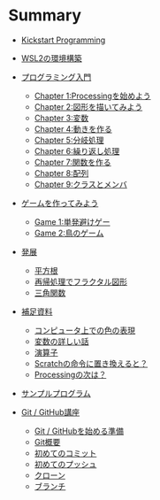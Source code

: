 # Summary

- [Kickstart Programming](./README.md)

- [WSL2の環境構築](./wsl_environment/chapter_1.md)

- [プログラミング入門]()
  - [Chapter 1:Processingを始めよう](Processing/chapter_01.md)
  - [Chapter 2:図形を描いてみよう](Processing/chapter_02.md)
  - [Chapter 3:変数](Processing/chapter_03.md)
  - [Chapter 4:動きを作る](Processing/chapter_04.md)
  - [Chapter 5:分岐処理](Processing/chapter_05.md)
  - [Chapter 6:繰り返し処理](Processing/chapter_06.md)
  - [Chapter 7:関数を作る](Processing/chapter_07.md)
  - [Chapter 8:配列](Processing/chapter_08.md)
  - [Chapter 9:クラスとメンバ](Processing/chapter_09.md)

- [ゲームを作ってみよう]()
  - [Game 1:単発避けゲー](ProcessingGame/Game_01.md)
  - [Game 2:鳥のゲーム](ProcessingGame/Game_02.md)

- [発展]()
  - [平方根](ProcessingChallenge/sqrt.md)
  - [再帰処理でフラクタル図形](ProcessingChallenge/fractal.md)
  - [三角関数](ProcessingChallenge/sin.md)

- [補足資料]()
  - [コンピュータ上での色の表現](ProcessingOther/color.md)
  - [変数の詳しい話](ProcessingOther/var.md)
  - [演算子](ProcessingOther/operator.md)
  - [Scratchの命令に置き換えると？](ProcessingOther/scratch.md)
  - [Processingの次は？](ProcessingOther/next.md)

- [サンプルプログラム](ProcessingSample/all.md)

- [Git / GitHub講座](./git/README.md)
  - [Git / GitHubを始める準備](./git/01_setup.md)
  - [Git概要](./git/02_git_summary.md)
  - [初めてのコミット](./git/03_first_git_commit.md)
  - [初めてのプッシュ](./git/04_first_github_push.md)
  - [クローン](./git/06_clone.md)
  - [ブランチ](./git/05_branch.md)
